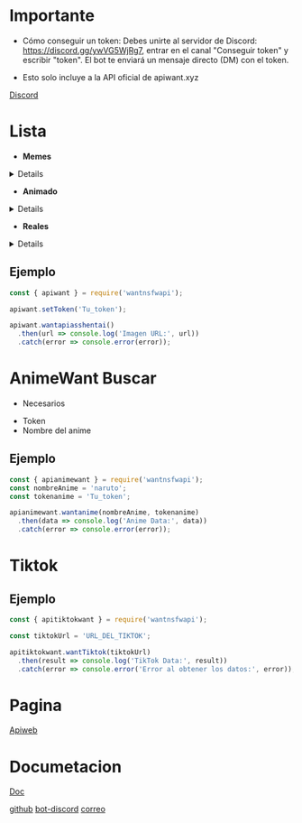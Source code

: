 # Importante
 - Cómo conseguir un token: Debes unirte al servidor de Discord: https://discord.gg/ywVG5WjRg7, entrar en el canal "Conseguir token" y escribir "token". El bot te enviará un mensaje directo (DM) con el token.

 * Esto solo incluye a la API oficial de apiwant.xyz
 
 [Discord](https://discord.gg/ywVG5WjRg7)

# Lista
 - **Memes**
  <details>
  - wantapimemes
  </details>

 - **Animado**
  <details>
  - wantapiwaifus
  - wantapinekonsfw
  - wantapiasshentai
  </details>

 - **Reales**
  <details>
 - wantapirealbonitas
 - wantapirealboobs
 - wantapirealcosplay
  </details>

 ## Ejemplo

```js
const { apiwant } = require('wantnsfwapi');

apiwant.setToken('Tu_token');

apiwant.wantapiasshentai()
  .then(url => console.log('Imagen URL:', url))
  .catch(error => console.error(error));
```

# AnimeWant Buscar

* Necesarios
- Token
- Nombre del anime

## Ejemplo

```js
const { apianimewant } = require('wantnsfwapi');
const nombreAnime = 'naruto'; 
const tokenanime = 'Tu_token';

apianimewant.wantanime(nombreAnime, tokenanime)
  .then(data => console.log('Anime Data:', data))
  .catch(error => console.error(error));
```

# Tiktok

## Ejemplo

```js
const { apitiktokwant } = require('wantnsfwapi');

const tiktokUrl = 'URL_DEL_TIKTOK';

apitiktokwant.wantTiktok(tiktokUrl)
  .then(result => console.log('TikTok Data:', result))
  .catch(error => console.error('Error al obtener los datos:', error));
```

# Pagina
[Apiweb](https://apiwant.xyz/)

# Documetacion
[Doc](https://doc.apiwant.xyz/)

[github](https://github.com/AleiStudio)  [bot-discord](https://discord.com/oauth2/authorize?client_id=1083889866955309106&permissions=8&scope=bot%20) [correo](dksiao352@gmail.com)